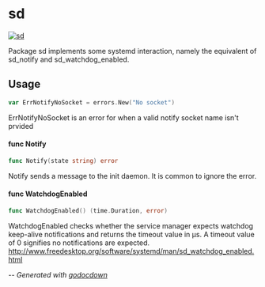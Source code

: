 # sd

[![sd](https://godoc.org/github.com/mistifyio/lochness/pkg/sd?status.png)](https://godoc.org/github.com/mistifyio/lochness/pkg/sd)

Package sd implements some systemd interaction, namely the equivalent of
sd_notify and sd_watchdog_enabled.

## Usage

```go
var ErrNotifyNoSocket = errors.New("No socket")
```
ErrNotifyNoSocket is an error for when a valid notify socket name isn't prvided

#### func  Notify

```go
func Notify(state string) error
```
Notify sends a message to the init daemon. It is common to ignore the error.

#### func  WatchdogEnabled

```go
func WatchdogEnabled() (time.Duration, error)
```
WatchdogEnabled checks whether the service manager expects watchdog keep-alive
notifications and returns the timeout value in µs. A timeout value of 0
signifies no notifications are expected.
http://www.freedesktop.org/software/systemd/man/sd_watchdog_enabled.html

--
*Generated with [godocdown](https://github.com/robertkrimen/godocdown)*
